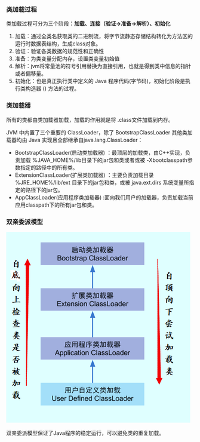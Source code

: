 ### 类加载过程
类加载过程可分为三个阶段：**加载、连接（验证->准备->解析）、初始化**   

1. 加载：通过全类名获取类的二进制流，将字节流静态存储结构转化为方法区的运行时数据表结构，生成class对象。
2. 验证：验证各类数据的规范性和正确性
3. 准备：为类变量分配内存，设置类变量初始值
4. 解析：jvm将常量池的符号引用替换为直接引用，也就是得到类中信息的指针或者偏移量。
5. 初始化：也是真正执行类中定义的 Java 程序代码(字节码)，初始化阶段是执行类构造器  <clinit > () 方法的过程。

### 类加载器
所有的类都由类加载器加载，加载的作用就是将 .class文件加载到内存。  

JVM 中内置了三个重要的 ClassLoader，除了 BootstrapClassLoader 其他类加载器均由 Java 实现且全部继承自java.lang.ClassLoader：
* BootstrapClassLoader(启动类加载器) ：最顶层的加载类，由C++实现，负责加载 %JAVA_HOME%/lib目录下的jar包和类或者或被 -Xbootclasspath参数指定的路径中的所有类。
* ExtensionClassLoader(扩展类加载器) ：主要负责加载目录 %JRE_HOME%/lib/ext 目录下的jar包和类，或被 java.ext.dirs 系统变量所指定的路径下的jar包。
* AppClassLoader(应用程序类加载器) :面向我们用户的加载器，负责加载当前应用classpath下的所有jar包和类。
### 双亲委派模型
![image](https://github.com/islongfei/Blog/blob/master/images/%E7%B1%BB%E5%8A%A0%E8%BD%BD%E5%99%A8.png)  

双亲委派模型保证了Java程序的稳定运行，可以避免类的重复加载。
